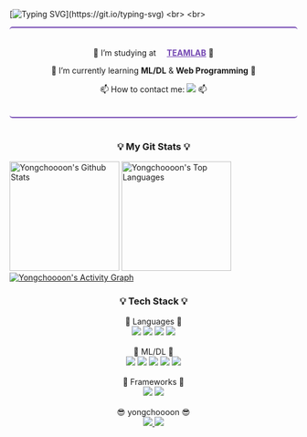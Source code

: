 <!-- ![header](https://capsule-render.vercel.app/api?type=waving&color=auto&height=300&section=header&text=YONGCHOOOON&fontSize=90&animation=fadeIn&fontAlignY=38&desc=That's%20Me&descAlignY=58&descAlign=87) -->

[![Typing SVG](https://readme-typing-svg.demolab.com?font=Amatic+SC&weight=700&size=100&pause=2000&color=7B44B8&center=true&vCenter=true&width=1000&height=100&lines=Hi!+I'm+Yongchoooon.)](https://git.io/typing-svg)
<br>
<br>
<div style="border-top:2px solid #7346B2;border-bottom:2px solid #7346B2;padding:20px;border-radius:5px;font:Amatic+SC">
  <p align="center">🔭 I’m studying at <a href="https://github.com/TeamLab" style="color:#7346B2"><img src="https://avatars.githubusercontent.com/u/8847097?s=200&v=4" width="15px;" height="15px;"/><strong>TEAMLAB</strong></a> 🔭</p>
  <p align="center">🌱 I’m currently learning <b>ML/DL</b> & <b>Web Programming</b> 🌱</p>
  <p align="center">📫 How to contact me: <a href="mailto:sod7050@gmail.com"><img src="https://img.shields.io/badge/sod7050@gmail.com-7346B2?style=flat&logo=Gmail&logoColor=white"/></a> 📫</p>
</div>


<!-- <h3 align="center">💡 My Most Used Languages 💡</h3>
<p align="center">
  <a href="https://github.com/yongchoooon/">
    <img align="center" src="http://github-readme-stats.vercel.app/api?username=yongchoooon&hide_title=true&show_icons=true&layout=compact&theme=gruvbox&hide=prs,contribs" alt="yongchoooon's github stats"/>
  </a>
</p> -->
<br>
<h3 align="center">💡 My Git Stats 💡</h3>
<!-- <p align="center">
  <a href="https://github.com/yongchoooon/">
    <img align="center" src="https://github-readme-stats.vercel.app/api/top-langs/?username=yongchoooon&hide_title=true&show_icons=true&include_all_commits=true&theme=gruvbox&hide=Batchfile" />
  </a>
</p> -->
<a href="https://github.com/anuraghazra/github-readme-stats"><img alt="Yongchoooon's Github Stats" src="https://denvercoder1-github-readme-stats.vercel.app/api/?username=yongchoooon&show_icons=true&include_all_commits=true&count_private=true&theme=react&hide_border=true&bg_color=000&title_color=7346B2&icon_color=F8D866" height="192px"/></a>
<a href="https://github.com/anuraghazra/github-readme-stats"><img alt="Yongchoooon's Top Languages" src="https://github-readme-stats.vercel.app/api/top-langs/?username=yongchoooon&langs_count=8&layout=compact&theme=react&hide_border=true&bg_color=000&title_color=7346B2&icon_color=F8D866&hide=Jupyter%20Notebook" height="192px"/></a>
<br/>
<a href="https://github.com/ashutosh00710/github-readme-activity-graph"><img alt="Yongchoooon's Activity Graph" src="https://activity-graph.herokuapp.com/graph/?username=Yongchoooon&bg_color=000&color=fff&line=7346B2&point=FFFFFF&hide_border=true" /></a>

<br>
<h3 align="center">💡 Tech Stack 💡</h3>
<p align="center">
  💬 Languages 💬
  <br>
  <img src="https://img.shields.io/badge/python-3670A0?style=for-the-badge&logo=python&logoColor=white"/>
  <img src="https://img.shields.io/badge/html5-%23E34F26.svg?style=for-the-badge&logo=html5&logoColor=white"/>
  <img src="https://img.shields.io/badge/css3-%231572B6.svg?style=for-the-badge&logo=css3&logoColor=white"/>
  <img src="https://img.shields.io/badge/javascript-%23323330.svg?style=for-the-badge&logo=javascript&logoColor=%23F7DF1E"/>
  <br>
  <br>
  💬 ML/DL 💬
  <br>
  <img src="https://img.shields.io/badge/numpy-%23013243.svg?style=for-the-badge&logo=numpy&logoColor=white"/>
  <img src="https://img.shields.io/badge/pandas-%23150458.svg?style=for-the-badge&logo=pandas&logoColor=white"/>
  <img src="https://img.shields.io/badge/Matplotlib-%23ffffff.svg?style=for-the-badge&logo=Matplotlib&logoColor=black"/>
  <img src="https://img.shields.io/badge/Plotly-%233F4F75.svg?style=for-the-badge&logo=plotly&logoColor=white"/>
  <img src="https://img.shields.io/badge/scikit--learn-%23F7931E.svg?style=for-the-badge&logo=scikit-learn&logoColor=white"/>
  <br>
  <br>
  💬 Frameworks 💬
  <br>
  <img src="https://img.shields.io/badge/vuejs-%2335495e.svg?style=for-the-badge&logo=vuedotjs&logoColor=%234FC08D"/>
  <img src="https://img.shields.io/badge/node.js-6DA55F?style=for-the-badge&logo=node.js&logoColor=white">
  <br>
  <br>
  😎 yongchoooon 😎
  <br>
  <a href="mailto:sod7050@gmail.com">
    <img src="https://img.shields.io/badge/Gmail-D14836?style=for-the-badge&logo=gmail&logoColor=white"/>
  </a>
  <a href="https://www.instagram.com/yongchoooon/">
    <img src="https://img.shields.io/badge/Instagram-%23E4405F.svg?style=for-the-badge&logo=Instagram&logoColor=white">
  </a>
</p>